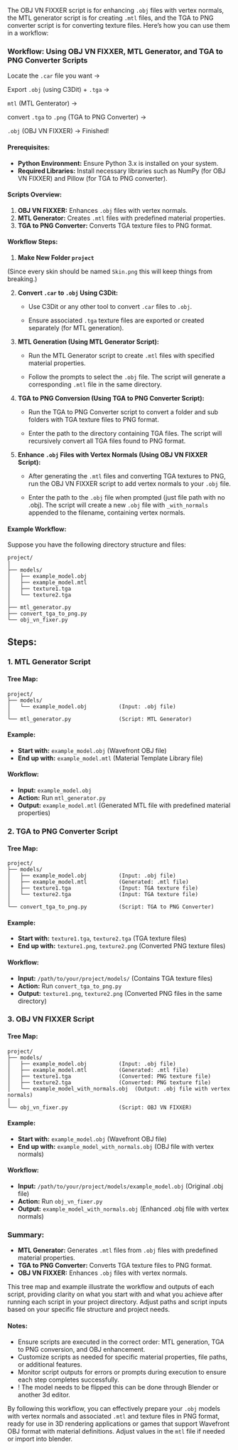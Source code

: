 The OBJ VN FIXXER script is for enhancing `.obj` files with vertex normals, the MTL generator script is for creating `.mtl` files, and the TGA to PNG converter script is for converting texture files. Here’s how you can use them in a workflow:

### Workflow: Using OBJ VN FIXXER, MTL Generator, and TGA to PNG Converter Scripts
Locate the `.car` file you want -> 

Export `.obj` (using C3Dit) + `.tga` -> 

`mtl` (MTL Genterator) -> 

convert `.tga` to `.png` (TGA to PNG Converter) ->

`.obj` (OBJ VN FIXXER) -> Finished!


#### Prerequisites:
- **Python Environment:** Ensure Python 3.x is installed on your system.
- **Required Libraries:** Install necessary libraries such as NumPy (for OBJ VN FIXXER) and Pillow (for TGA to PNG converter).

#### Scripts Overview:
1. **OBJ VN FIXXER:** Enhances `.obj` files with vertex normals.
2. **MTL Generator:** Creates `.mtl` files with predefined material properties.
3. **TGA to PNG Converter:** Converts TGA texture files to PNG format.

#### Workflow Steps:
1. **Make New Folder `project`**

(Since every skin should be named `Skin.png` this will keep things from breaking.)

2. **Convert `.car` to `.obj` Using C3Dit:**
   - Use C3Dit or any other tool to convert `.car` files to `.obj`.
     
   - Ensure associated `.tga` texture files are exported or created separately (for MTL generation).

3. **MTL Generation (Using MTL Generator Script):**
   - Run the MTL Generator script to create `.mtl` files with specified material properties.

   - Follow the prompts to select the `.obj` file. The script will generate a corresponding `.mtl` file in the same directory.

4. **TGA to PNG Conversion (Using TGA to PNG Converter Script):**
   - Run the TGA to PNG Converter script to convert a folder and sub folders with TGA texture files to PNG format.

   - Enter the path to the directory containing TGA files. The script will recursively convert all TGA files found to PNG format.

5. **Enhance `.obj` Files with Vertex Normals (Using OBJ VN FIXXER Script):**
   - After generating the `.mtl` files and converting TGA textures to PNG, run the OBJ VN FIXXER script to add vertex normals to your `.obj` file.

   - Enter the path to the `.obj` file when prompted (just file path with no .obj). The script will create a new `.obj` file with `_with_normals` appended to the filename, containing vertex normals.

#### Example Workflow:

Suppose you have the following directory structure and files:

```
project/
│
├── models/
│   ├── example_model.obj
│   ├── example_model.mtl
│   ├── texture1.tga
│   └── texture2.tga
│
├── mtl_generator.py
├── convert_tga_to_png.py
└── obj_vn_fixer.py
```

## **Steps:**
### 1. MTL Generator Script

#### Tree Map:
```
project/
├── models/
│   └── example_model.obj          (Input: .obj file)
│
└── mtl_generator.py               (Script: MTL Generator)
```

#### Example:
- **Start with:** `example_model.obj` (Wavefront OBJ file)
- **End up with:** `example_model.mtl` (Material Template Library file)

#### Workflow:
- **Input:** `example_model.obj`
- **Action:** Run `mtl_generator.py`
- **Output:** `example_model.mtl` (Generated MTL file with predefined material properties)

### 2. TGA to PNG Converter Script

#### Tree Map:
```
project/
├── models/
│   ├── example_model.obj          (Input: .obj file)
│   ├── example_model.mtl          (Generated: .mtl file)
│   ├── texture1.tga               (Input: TGA texture file)
│   └── texture2.tga               (Input: TGA texture file)
│
└── convert_tga_to_png.py          (Script: TGA to PNG Converter)
```

#### Example:
- **Start with:** `texture1.tga`, `texture2.tga` (TGA texture files)
- **End up with:** `texture1.png`, `texture2.png` (Converted PNG texture files)

#### Workflow:
- **Input:** `/path/to/your/project/models/` (Contains TGA texture files)
- **Action:** Run `convert_tga_to_png.py`
- **Output:** `texture1.png`, `texture2.png` (Converted PNG files in the same directory)

### 3. OBJ VN FIXXER Script

#### Tree Map:
```
project/
├── models/
│   ├── example_model.obj          (Input: .obj file)
│   ├── example_model.mtl          (Generated: .mtl file)
│   ├── texture1.tga               (Converted: PNG texture file)
│   ├── texture2.tga               (Converted: PNG texture file)
│   └── example_model_with_normals.obj  (Output: .obj file with vertex normals)
│
└── obj_vn_fixer.py                (Script: OBJ VN FIXXER)
```

#### Example:
- **Start with:** `example_model.obj` (Wavefront OBJ file)
- **End up with:** `example_model_with_normals.obj` (OBJ file with vertex normals)

#### Workflow:
- **Input:** `/path/to/your/project/models/example_model.obj` (Original .obj file)
- **Action:** Run `obj_vn_fixer.py`
- **Output:** `example_model_with_normals.obj` (Enhanced .obj file with vertex normals)

### Summary:
- **MTL Generator:** Generates `.mtl` files from `.obj` files with predefined material properties.
- **TGA to PNG Converter:** Converts TGA texture files to PNG format.
- **OBJ VN FIXXER:** Enhances `.obj` files with vertex normals.

This tree map and example illustrate the workflow and outputs of each script, providing clarity on what you start with and what you achieve after running each script in your project directory. Adjust paths and script inputs based on your specific file structure and project needs.
#### Notes:
- Ensure scripts are executed in the correct order: MTL generation, TGA to PNG conversion, and OBJ enhancement.
- Customize scripts as needed for specific material properties, file paths, or additional features.
- Monitor script outputs for errors or prompts during execution to ensure each step completes successfully.
- ! The model needs to be flipped this can be done through Blender or another 3d editor. 

By following this workflow, you can effectively prepare your `.obj` models with vertex normals and associated `.mtl` and texture files in PNG format, ready for use in 3D rendering applications or games that support Wavefront OBJ format with material definitions. Adjust values in the `mtl` file if needed or import into blender.
